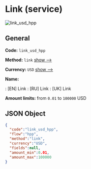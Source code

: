 
# Link (service) 
![link_usd_hpp](https://static.openfintech.io/payment_methods/link_usd_hpp/logo.svg?w=400&c=v0.59.26#w200)  

## General 
 
**Code:** `link_usd_hpp` 
 
**Method:** `link` 
 [show -->](/payment-methods/link/) 
 
**Currency:** `USD` [show -->](/currencies/USD/) 
 
**Name:** 
 
:	[EN] Link 
:	[RU] Link 
:	[UK] Link 
 
**Amount limits:** from `0.01` to `100000` USD 

## JSON Object 

```json
{
  "code":"link_usd_hpp",
  "flow":"hpp",
  "method":"link",
  "currency":"USD",
  "fields":null,
  "amount_min":0.01,
  "amount_max":100000
}
```  
